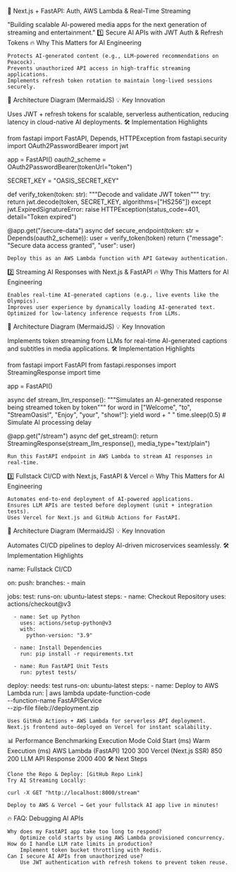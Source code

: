 🚀 Next.js + FastAPI: Auth, AWS Lambda & Real-Time Streaming

"Building scalable AI-powered media apps for the next generation of streaming and entertainment."
1️⃣ Secure AI APIs with JWT Auth & Refresh Tokens
🔥 Why This Matters for AI Engineering

    Protects AI-generated content (e.g., LLM-powered recommendations on Peacock).
    Prevents unauthorized API access in high-traffic streaming applications.
    Implements refresh token rotation to maintain long-lived sessions securely.

📜 Architecture Diagram (MermaidJS)
💡 Key Innovation

Uses JWT + refresh tokens for scalable, serverless authentication, reducing latency in cloud-native AI deployments.
🛠️ Implementation Highlights

from fastapi import FastAPI, Depends, HTTPException
from fastapi.security import OAuth2PasswordBearer
import jwt

app = FastAPI()
oauth2_scheme = OAuth2PasswordBearer(tokenUrl="token")

SECRET_KEY = "OASIS_SECRET_KEY"

def verify_token(token: str):
    """Decode and validate JWT token"""
    try:
        return jwt.decode(token, SECRET_KEY, algorithms=["HS256"])
    except jwt.ExpiredSignatureError:
        raise HTTPException(status_code=401, detail="Token expired")

@app.get("/secure-data")
async def secure_endpoint(token: str = Depends(oauth2_scheme)):
    user = verify_token(token)
    return {"message": "Secure data access granted", "user": user}

    Deploy this as an AWS Lambda function with API Gateway authentication.

2️⃣ Streaming AI Responses with Next.js & FastAPI
🔥 Why This Matters for AI Engineering

    Enables real-time AI-generated captions (e.g., live events like the Olympics).
    Improves user experience by dynamically loading AI-generated text.
    Optimized for low-latency inference requests from LLMs.

📜 Architecture Diagram (MermaidJS)
💡 Key Innovation

Implements token streaming from LLMs for real-time AI-generated captions and subtitles in media applications.
🛠️ Implementation Highlights

from fastapi import FastAPI
from fastapi.responses import StreamingResponse
import time

app = FastAPI()

async def stream_llm_response():
    """Simulates an AI-generated response being streamed token by token"""
    for word in ["Welcome", "to", "StreamOasis!", "Enjoy", "your", "show!"]:
        yield word + " "
        time.sleep(0.5)  # Simulate AI processing delay

@app.get("/stream")
async def get_stream():
    return StreamingResponse(stream_llm_response(), media_type="text/plain")

    Run this FastAPI endpoint in AWS Lambda to stream AI responses in real-time.

3️⃣ Fullstack CI/CD with Next.js, FastAPI & Vercel
🔥 Why This Matters for AI Engineering

    Automates end-to-end deployment of AI-powered applications.
    Ensures LLM APIs are tested before deployment (unit + integration tests).
    Uses Vercel for Next.js and GitHub Actions for FastAPI.

📜 Architecture Diagram (MermaidJS)
💡 Key Innovation

Automates CI/CD pipelines to deploy AI-driven microservices seamlessly.
🛠️ Implementation Highlights

name: Fullstack CI/CD

on:
  push:
    branches:
      - main

jobs:
  test:
    runs-on: ubuntu-latest
    steps:
      - name: Checkout Repository
        uses: actions/checkout@v3

      - name: Set up Python
        uses: actions/setup-python@v3
        with:
          python-version: "3.9"

      - name: Install Dependencies
        run: pip install -r requirements.txt

      - name: Run FastAPI Unit Tests
        run: pytest tests/

  deploy:
    needs: test
    runs-on: ubuntu-latest
    steps:
      - name: Deploy to AWS Lambda
        run: |
          aws lambda update-function-code \
            --function-name FastAPIService \
            --zip-file fileb://deployment.zip

    Uses GitHub Actions + AWS Lambda for serverless API deployment.
    Next.js frontend auto-deployed on Vercel for instant scalability.

📊 Performance Benchmarking
Execution Mode 	Cold Start (ms) 	Warm Execution (ms)
AWS Lambda (FastAPI) 	1200 	300
Vercel (Next.js SSR) 	850 	200
LLM API Response 	2000 	400
🛠️ Next Steps

    Clone the Repo & Deploy: [GitHub Repo Link]
    Try AI Streaming Locally:

    curl -X GET "http://localhost:8000/stream"

    Deploy to AWS & Vercel → Get your fullstack AI app live in minutes!

🔥 FAQ: Debugging AI APIs

    Why does my FastAPI app take too long to respond?
        Optimize cold starts by using AWS Lambda provisioned concurrency.
    How do I handle LLM rate limits in production?
        Implement token bucket throttling with Redis.
    Can I secure AI APIs from unauthorized use?
        Use JWT authentication with refresh tokens to prevent token reuse.

